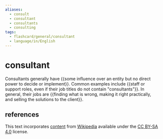 ```yaml
---
aliases:
  - consult
  - consultant
  - consultants
  - consulting
tags:
  - flashcard/general/consultant
  - language/in/English
---
```


# consultant

Consultants generally have {{some influence over an entity but no direct power to decide or implement}}. Common examples include {{staff or support roles, even if their job titles do not contain "consultants"}}. In general, their jobs are {{finding what is wrong, making it right practically, and selling the solutions to the client}}. <!--SR:!2024-09-04,71,310!2024-08-01,40,290!2024-07-28,37,290-->

## references

This text incorporates [content](https://en.wikipedia.org/wiki/consultant) from [Wikipedia](Wikipedia.md) available under the [CC BY-SA 4.0](https://creativecommons.org/licenses/by-sa/4.0/) license.

